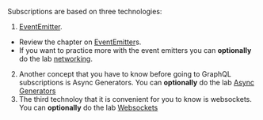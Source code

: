 Subscriptions are based on three technologies:

1. [EventEmitter]({{site.baseurl}}/pages/event-emitters).  
  - Review the chapter on 
[EventEmitter]({{site.baseurl}}/pages/event-emitters)s.
  - If you want to practice more with the event emitters you can **optionally** do the lab
[networking]({{site.baseurl}}/tema2-async/practicas/networking/). 
2. Another concept that you have to know before going to GraphQL subscriptions is Async Generators. You can **optionally** do the lab [Async Generators]({{site.baseurl}}/practicas/first-come-first-served-for-await)
3. The third technoloy that it is convenient for you to know is websockets. You can **optionally** do the lab [Websockets]({{site.baseurl}}/practicas/websockets)
